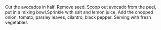 Cut the avocados in half. Remove seed. Scoop out avocado from the peel, put in a mixing bowl.Sprinkle with salt and lemon juice. Add the chopped onion, tomato, parsley leaves, cilantro, black pepper.
Serving with fresh vegetables
